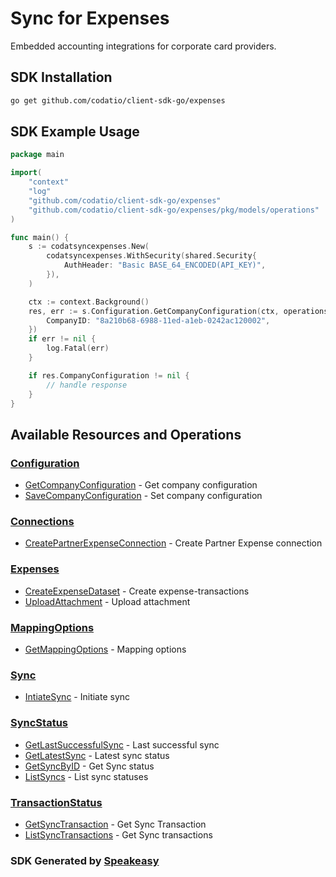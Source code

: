 # Sync for Expenses

Embedded accounting integrations for corporate card providers.

<!-- Start SDK Installation -->
## SDK Installation

```bash
go get github.com/codatio/client-sdk-go/expenses
```
<!-- End SDK Installation -->

## SDK Example Usage
<!-- Start SDK Example Usage -->
```go
package main

import(
	"context"
	"log"
	"github.com/codatio/client-sdk-go/expenses"
	"github.com/codatio/client-sdk-go/expenses/pkg/models/operations"
)

func main() {
    s := codatsyncexpenses.New(
        codatsyncexpenses.WithSecurity(shared.Security{
            AuthHeader: "Basic BASE_64_ENCODED(API_KEY)",
        }),
    )

    ctx := context.Background()
    res, err := s.Configuration.GetCompanyConfiguration(ctx, operations.GetCompanyConfigurationRequest{
        CompanyID: "8a210b68-6988-11ed-a1eb-0242ac120002",
    })
    if err != nil {
        log.Fatal(err)
    }

    if res.CompanyConfiguration != nil {
        // handle response
    }
}
```
<!-- End SDK Example Usage -->

<!-- Start SDK Available Operations -->
## Available Resources and Operations


### [Configuration](docs/configuration/README.md)

* [GetCompanyConfiguration](docs/configuration/README.md#getcompanyconfiguration) - Get company configuration
* [SaveCompanyConfiguration](docs/configuration/README.md#savecompanyconfiguration) - Set company configuration

### [Connections](docs/connections/README.md)

* [CreatePartnerExpenseConnection](docs/connections/README.md#createpartnerexpenseconnection) - Create Partner Expense connection

### [Expenses](docs/expenses/README.md)

* [CreateExpenseDataset](docs/expenses/README.md#createexpensedataset) - Create expense-transactions
* [UploadAttachment](docs/expenses/README.md#uploadattachment) - Upload attachment

### [MappingOptions](docs/mappingoptions/README.md)

* [GetMappingOptions](docs/mappingoptions/README.md#getmappingoptions) - Mapping options

### [Sync](docs/sync/README.md)

* [IntiateSync](docs/sync/README.md#intiatesync) - Initiate sync

### [SyncStatus](docs/syncstatus/README.md)

* [GetLastSuccessfulSync](docs/syncstatus/README.md#getlastsuccessfulsync) - Last successful sync
* [GetLatestSync](docs/syncstatus/README.md#getlatestsync) - Latest sync status
* [GetSyncByID](docs/syncstatus/README.md#getsyncbyid) - Get Sync status
* [ListSyncs](docs/syncstatus/README.md#listsyncs) - List sync statuses

### [TransactionStatus](docs/transactionstatus/README.md)

* [GetSyncTransaction](docs/transactionstatus/README.md#getsynctransaction) - Get Sync Transaction
* [ListSyncTransactions](docs/transactionstatus/README.md#listsynctransactions) - Get Sync transactions
<!-- End SDK Available Operations -->

### SDK Generated by [Speakeasy](https://docs.speakeasyapi.dev/docs/using-speakeasy/client-sdks)
